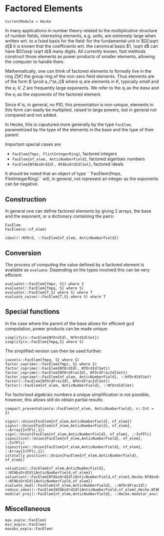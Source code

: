 # Factored Elements

```@meta
CurrentModule = Hecke
```

In many applications in number theory related to the multiplicative
structure of number fields, interesting elements, e.g. units,
are extremely large when written wrt. to a fxied basis for the field:
for the fundamental unit in $Q[\sqrt d]$ it is known that the coefficients
wrt. the canonical basis $1, \sqrt d$ can have $O(\exp \sqrt d)$ many digits.
All currently known, fast methods construct those elements as power
products of smaller elements, allowing the computer to handle them.

Mathematically, one can think of factored elements to formally
live in the ring $Z[K]$ the group ring of the non-zero field
elements. Thus elements are of the form $ \prod a_i^{e_i}$ where
$a_i$ are elements in $K$, typically _small_ and the $e_i\in Z$ are frequently 
large exponents. We refer to the $a_i$ as the *base* and the $e_i$ as the 
*exponents* of the factored element.

Since $K$ is, in general, no PID, this presentation
is non-unique, elements in this form can easily be multiplied, raised
to large powers, but in general not compared and not added.

In Hecke, this is caputured more generally by the type `FacElem`, 
parametrized by the type of the elements in the base and the type of their 
parent.

Important special cases are
 * ```FacElem{fmpz, FlintIntegerRing}```, factored integers
 * ```FacElem{nf_elem, AnticNumberField}```, factored algerbaic numbers
 * ```FacElem{NfAbsOrdIdl, NfAbsOrdIdlSet}```, factored ideals

It should be noted that an object of type ```FacElem{fmpz, FlintIntegerRing}`` 
will, in general, not represent an integer as the exponents can be
negative.

## Construction 
In general one can define factored elements by giving 2 arrays, the 
base and the exponent, or a dictionary containing the pairs:

```@docs
FacElem
FacElem(a::nf_elem)
```

```@docs
ideal(::NfOrd, ::FacElem{nf_elem, AnticNumberField})
```


## Conversion
The process of computing the value defined by a factored element is
available as ```evaluate```. Depending on the types involved this
can be very efficient.

```@docs
evaluate(::FacElem{fmpz, S}) where S
evaluate(::FacElem{fmpq, S} where S)
evaluate(::FacElem{T,S} where S) where T
evaluate_naive(::FacElem{T,S} where S) where T
```

## Special functions

In the case where the parent of the base allows for efficient gcd computation,
power products can be made unique:

```@docs
simplify(x::FacElem{NfOrdIdl, NfOrdIdlSet})
simplify(x::FacElem{fmpq,S} where S)
```

The simplified version can then be used further:

```@docs
isone(x::FacElem{fmpq, S} where S)
factor_coprime(::FacElem{fmpz, S} where S)
factor_coprime(::FacElem{NfOrdIdl, NfOrdIdlSet})
factor_coprime(::FacElem{NfOrdFracIdl, NfOrdFracIdlSet})
factor_coprime(::FacElem{nf_elem, AnticNumberField}, ::NfOrdIdlSet)
factor(::FacElem{NfOrdFracIdl, NfOrdFracIdlSet})
factor(::FacElem{nf_elem, AnticNumberField}, ::NfOrdIdlSet)
```

For factorised algebraic numbers a unique simplification is not possible,
however, this allows still do obtain partial results:

```@docs
compact_presentation(a::FacElem{nf_elem, AnticNumberField}, n::Int = 2)
```

```@docs
signs(::Union{FacElem{nf_elem,AnticNumberField}, nf_elem})
signs(::Union{FacElem{nf_elem,AnticNumberField}, nf_elem}, ::Array{InfPlc,1})
sign(::Union{FacElem{nf_elem,AnticNumberField}, nf_elem}, ::InfPlc)
ispositive(::Union{FacElem{nf_elem,AnticNumberField}, nf_elem}, ::InfPlc)
ispositive(::Union{FacElem{nf_elem,AnticNumberField}, nf_elem}, ::Array{InfPlc,1})
istotally_positive(::Union{FacElem{nf_elem,AnticNumberField}, nf_elem})
```

```@docs
valuation(::FacElem{nf_elem,AnticNumberField}, ::NfAbsOrdIdl{AnticNumberField,nf_elem})
valuation(::FacElem{NfAbsOrdIdl{AnticNumberField,nf_elem},Hecke.NfAbsOrdIdlSet{AnticNumberField,nf_elem}}, ::NfAbsOrdIdl{AnticNumberField,nf_elem})
evaluate_mod(::FacElem{nf_elem,AnticNumberField}, ::NfOrdFracIdl)
reduce_ideal(::FacElem{NfAbsOrdIdl{AnticNumberField,nf_elem},Hecke.NfAbsOrdIdlSet{AnticNumberField,nf_elem}})
modular_proj(::FacElem{nf_elem,AnticNumberField}, ::Hecke.modular_env)
```

## Miscellaneous

```@docs
max_exp(a::FacElem)
min_exp(a::FacElem)
maxabs_exp(a::FacElem)
```

